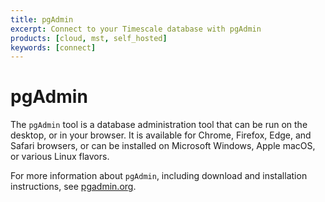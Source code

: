 ```yaml
---
title: pgAdmin
excerpt: Connect to your Timescale database with pgAdmin
products: [cloud, mst, self_hosted]
keywords: [connect]
---
```


# pgAdmin

The `pgAdmin` tool is a database administration tool that can be run on the
desktop, or in your browser. It is available for Chrome, Firefox, Edge, and
Safari browsers, or can be installed on Microsoft Windows, Apple macOS, or
various Linux flavors.

For more information about `pgAdmin`, including download and installation
instructions, see [pgadmin.org][pgadmin].

[pgadmin]: https://www.pgadmin.org/
